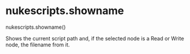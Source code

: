 # nukescripts.showname
nukescripts.showname()

Shows the current script path and, if the selected node is a Read or Write node, the filename from it.